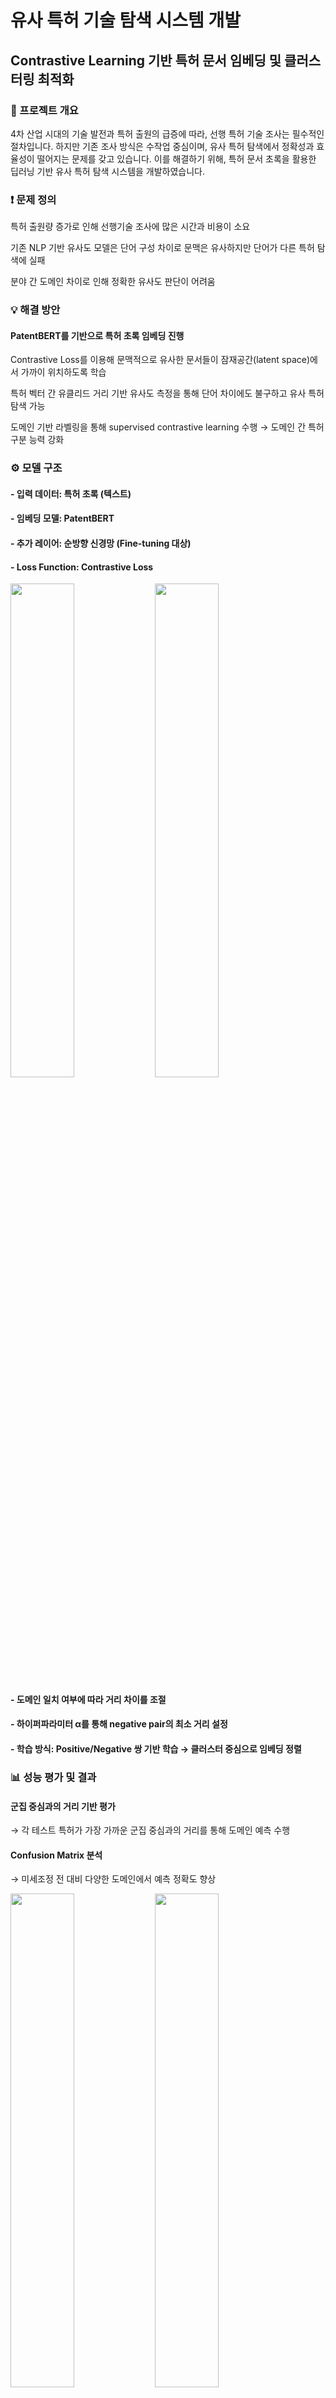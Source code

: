 # 유사 특허 기술 탐색 시스템 개발
## Contrastive Learning 기반 특허 문서 임베딩 및 클러스터링 최적화

### 📌 프로젝트 개요
4차 산업 시대의 기술 발전과 특허 출원의 급증에 따라, 선행 특허 기술 조사는 필수적인 절차입니다.
하지만 기존 조사 방식은 수작업 중심이며, 유사 특허 탐색에서 정확성과 효율성이 떨어지는 문제를 갖고 있습니다.
이를 해결하기 위해, 특허 문서 초록을 활용한 딥러닝 기반 유사 특허 탐색 시스템을 개발하였습니다.

### ❗ 문제 정의
특허 출원량 증가로 인해 선행기술 조사에 많은 시간과 비용이 소요

기존 NLP 기반 유사도 모델은 단어 구성 차이로 문맥은 유사하지만 단어가 다른 특허 탐색에 실패

분야 간 도메인 차이로 인해 정확한 유사도 판단이 어려움

### 💡 해결 방안
#### PatentBERT를 기반으로 특허 초록 임베딩 진행

Contrastive Loss를 이용해 문맥적으로 유사한 문서들이 잠재공간(latent space)에서 가까이 위치하도록 학습

특허 벡터 간 유클리드 거리 기반 유사도 측정을 통해 단어 차이에도 불구하고 유사 특허 탐색 가능

도메인 기반 라벨링을 통해 supervised contrastive learning 수행 → 도메인 간 특허 구분 능력 강화

### ⚙ 모델 구조
#### - 입력 데이터: 특허 초록 (텍스트)

#### - 임베딩 모델: PatentBERT

#### - 추가 레이어: 순방향 신경망 (Fine-tuning 대상)

#### - Loss Function: Contrastive Loss
<img src='https://user-images.githubusercontent.com/56191064/214011050-2b3a7fe1-7a0b-4c89-85a0-2a9425d8864c.png' width="45%" height="45%">
<img src='https://user-images.githubusercontent.com/56191064/214011222-f4867d6b-d149-4b5d-974a-631dbc01d715.png' width="45%" height="45%">

#### - 도메인 일치 여부에 따라 거리 차이를 조절

#### - 하이퍼파라미터 α를 통해 negative pair의 최소 거리 설정

#### - 학습 방식: Positive/Negative 쌍 기반 학습 → 클러스터 중심으로 임베딩 정렬

### 📊 성능 평가 및 결과
#### 군집 중심과의 거리 기반 평가
→ 각 테스트 특허가 가장 가까운 군집 중심과의 거리를 통해 도메인 예측 수행

#### Confusion Matrix 분석

→ 미세조정 전 대비 다양한 도메인에서 예측 정확도 향상

<img src='https://user-images.githubusercontent.com/56191064/215394947-c2a34f3f-b9bd-4148-93db-231aaeef39ac.png' width = "45%" height = "45%">
<img src='https://user-images.githubusercontent.com/56191064/215395100-735a97fe-2541-4138-ac8e-787073e656e6.png' width = "45%" height = "45%">


#### 정성적 분석
→ 문맥은 유사하지만 단어 구성이 다른 특허도 높은 유사도로 탐색 가능해짐

### 🧰 사용 기술 및 도구
#### 언어: Python

#### 딥러닝 프레임워크: PyTorch

#### 모델: PatentBERT (Transformers 기반)

#### 학습 기법: Supervised Contrastive Learning

#### 평가 방법: Confusion Matrix, Euclidean Distance Clustering

#### 기타: 자연어 처리(NLP), 임베딩, 벡터 기반 유사도 탐색, Fine-tuning

### 💬 핵심 성과 요약
#### 기존 특허 검색 방식 대비 자동화 및 정확도 모두 향상

#### 의미 중심의 유사도 탐색 가능 → 도메인 지식이 부족한 사용자의 탐색 효율 향상

#### 군집화 정밀도 개선, 문맥 인식 능력 향상, 응용성 높은 시스템 구조 확보

